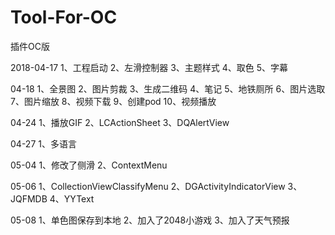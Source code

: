 # Tool-For-OC
插件OC版

2018-04-17
1、工程启动
2、左滑控制器
3、主题样式
4、取色
5、字幕

04-18
1、全景图
2、图片剪裁
3、生成二维码
4、笔记
5、地铁厕所
6、图片选取
7、图片缩放
8、视频下载
9、创建pod
10、视频播放

04-24
1、播放GIF
2、LCActionSheet
3、DQAlertView

04-27
1、多语言

05-04
1、修改了侧滑
2、ContextMenu

05-06
1、CollectionViewClassifyMenu
2、DGActivityIndicatorView
3、JQFMDB
4、YYText

05-08
1、单色图保存到本地
2、加入了2048小游戏
3、加入了天气预报
